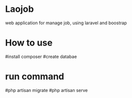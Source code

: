 # Laojob
web application for manage job, using laravel and boostrap 
# How to use
#install composer
#create databae
  # run command
#php artisan migrate
#php artisan serve
